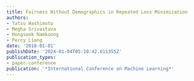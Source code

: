 ```yaml
---
title: Fairness Without Demographics in Repeated Loss Minimization
authors:
- Tatsu Hashimoto
- Megha Srivastava
- Hongseok Namkoong
- Percy Liang
date: '2018-01-01'
publishDate: '2024-01-04T05:10:42.611355Z'
publication_types:
- paper-conference
publication: '*International Conference on Machine Learning*'
---
```

